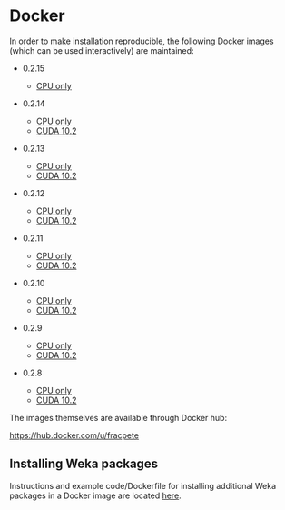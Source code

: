 # Docker

In order to make installation reproducible, the following Docker images 
(which can be used interactively) are maintained:

* 0.2.15
  
  * [CPU only](0.2.15_cpu)

* 0.2.14
  
  * [CPU only](0.2.14_cpu)
  * [CUDA 10.2](0.2.14_cuda10.2)

* 0.2.13
  
  * [CPU only](0.2.13_cpu)
  * [CUDA 10.2](0.2.13_cuda10.2)

* 0.2.12
  
  * [CPU only](0.2.12_cpu)
  * [CUDA 10.2](0.2.12_cuda10.2)

* 0.2.11
  
  * [CPU only](0.2.11_cpu)
  * [CUDA 10.2](0.2.11_cuda10.2)

* 0.2.10
  
  * [CPU only](0.2.10_cpu)
  * [CUDA 10.2](0.2.10_cuda10.2)

* 0.2.9
  
  * [CPU only](0.2.9_cpu)
  * [CUDA 10.2](0.2.9_cuda10.2)

* 0.2.8
  
  * [CPU only](0.2.8_cpu)
  * [CUDA 10.2](0.2.8_cuda10.2)

The images themselves are available through Docker hub:

https://hub.docker.com/u/fracpete


## Installing Weka packages

Instructions and example code/Dockerfile for installing additional Weka packages in a 
Docker image are located [here](packages).
